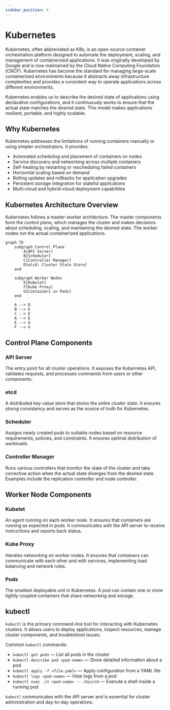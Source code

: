 ```yaml
---
sidebar_position: 4
---
```


# Kubernetes

Kubernetes, often abbreviated as K8s, is an open-source container orchestration platform designed to automate the deployment, scaling, and management of containerized applications. It was originally developed by Google and is now maintained by the Cloud Native Computing Foundation (CNCF). Kubernetes has become the standard for managing large-scale containerized environments because it abstracts away infrastructure complexities and provides a consistent way to operate applications across different environments.

Kubernetes enables us to describe the desired state of applications using declarative configurations, and it continuously works to ensure that the actual state matches the desired state. This model makes applications resilient, portable, and highly scalable.

## Why Kubernetes

Kubernetes addresses the limitations of running containers manually or using simpler orchestrators. It provides:

- Automated scheduling and placement of containers on nodes
- Service discovery and networking across multiple containers
- Self-healing by restarting or rescheduling failed containers
- Horizontal scaling based on demand
- Rolling updates and rollbacks for application upgrades
- Persistent storage integration for stateful applications
- Multi-cloud and hybrid-cloud deployment capabilities

## Kubernetes Architecture Overview

Kubernetes follows a master-worker architecture. The master components form the control plane, which manages the cluster and makes decisions about scheduling, scaling, and maintaining the desired state. The worker nodes run the actual containerized applications.

<div style={{textAlign: 'center'}}>

```mermaid
graph TD
    subgraph Control Plane
        A[API Server]
        B[Scheduler]
        C[Controller Manager]
        D[etcd: Cluster State Store]
    end

    subgraph Worker Nodes
        E[Kubelet]
        F[Kube Proxy]
        G[Containers in Pods]
    end

    A --> D
    B --> E
    C --> E
    A --> E
    E --> G
    F --> G
```

</div>

## Control Plane Components

### API Server

The entry point for all cluster operations. It exposes the Kubernetes API, validates requests, and processes commands from users or other components.

### etcd

A distributed key-value store that stores the entire cluster state. It ensures strong consistency and serves as the source of truth for Kubernetes.

### Scheduler

Assigns newly created pods to suitable nodes based on resource requirements, policies, and constraints. It ensures optimal distribution of workloads.

### Controller Manager

Runs various controllers that monitor the state of the cluster and take corrective action when the actual state diverges from the desired state. Examples include the replication controller and node controller.

## Worker Node Components

### Kubelet

An agent running on each worker node. It ensures that containers are running as expected in pods. It communicates with the API server to receive instructions and reports back status.

### Kube Proxy

Handles networking on worker nodes. It ensures that containers can communicate with each other and with services, implementing load balancing and network rules.

### Pods

The smallest deployable unit in Kubernetes. A pod can contain one or more tightly coupled containers that share networking and storage.

## kubectl

`kubectl` is the primary command-line tool for interacting with Kubernetes clusters. It allows users to deploy applications, inspect resources, manage cluster components, and troubleshoot issues.

Common `kubectl` commands:

- `kubectl get pods` — List all pods in the cluster
- `kubectl describe pod <pod-name>` — Show detailed information about a pod
- `kubectl apply -f <file.yaml>` — Apply configuration from a YAML file
- `kubectl logs <pod-name>` — View logs from a pod
- `kubectl exec -it <pod-name> -- /bin/sh` — Execute a shell inside a running pod

`kubectl` communicates with the API server and is essential for cluster administration and day-to-day operations.

